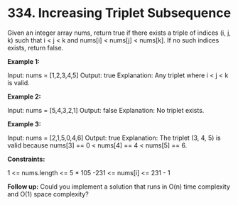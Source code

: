 # 334. Increasing Triplet Subsequence

Given an integer array nums, return true if there exists a triple of indices (i, j, k) such that i < j < k and nums[i] < nums[j] < nums[k]. If no such indices exists, return false.

**Example 1:**

Input: nums = [1,2,3,4,5]
Output: true
Explanation: Any triplet where i < j < k is valid.

**Example 2:**

Input: nums = [5,4,3,2,1]
Output: false
Explanation: No triplet exists.

**Example 3:**

Input: nums = [2,1,5,0,4,6]
Output: true
Explanation: The triplet (3, 4, 5) is valid because nums[3] == 0 < nums[4] == 4 < nums[5] == 6.
 
**Constraints:**

1 <= nums.length <= 5 * 105
-231 <= nums[i] <= 231 - 1

**Follow up:** Could you implement a solution that runs in O(n) time complexity and O(1) space complexity?